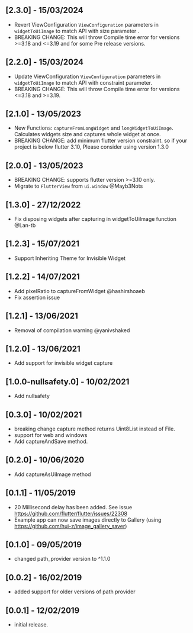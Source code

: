 ## [2.3.0] - 15/03/2024
* Revert ViewConfiguration `ViewConfiguration` parameters in `widgetToUiImage` to match API with size parameter .
* BREAKING CHANGE:  This will throw Compile time error for versions >=3.18 and <=3.19 and for some Pre release versions.

## [2.2.0] - 15/03/2024
* Update ViewConfiguration `ViewConfiguration` parameters in `widgetToUiImage` to match API with constraint parameter.
* BREAKING CHANGE:  This will throw Compile time error for versions <=3.18 and >=3.19.

## [2.1.0] - 13/05/2023
* New Functions: `captureFromLongWidget` and `longWidgetToUiImage`. Calculates widgets size and captures whole widget at once.
* BREAKING CHANGE: add minimum flutter version constraint. so if your project is below flutter 3.10, Please consider using version 1.3.0
## [2.0.0] - 13/05/2023
* BREAKING CHANGE: supports flutter version >=3.10 only. 
* Migrate to `FlutterView` from `ui.window` @Mayb3Nots
## [1.3.0] - 27/12/2022
* Fix disposing widgets after capturing in widgetToUiImage function @Lan-tb 
## [1.2.3] - 15/07/2021
* Support Inheriting Theme for Invisible Widget

## [1.2.2] - 14/07/2021
* Add pixelRatio to captureFromWidget @hashirshoaeb
* Fix assertion issue

## [1.2.1] - 13/06/2021
* Removal of compilation warning @yanivshaked

## [1.2.0] - 13/06/2021
* Add support for invisible widget capture

## [1.0.0-nullsafety.0] - 10/02/2021
* Add nullsafety

## [0.3.0] - 10/02/2021
* breaking change capture method returns Uint8List instead of File.
* support for web and windows
* Add captureAndSave method.

## [0.2.0] - 10/06/2020
* Add captureAsUiImage method

## [0.1.1] - 11/05/2019
* 20 Millisecond delay has been added. See issue https://github.com/flutter/flutter/issues/22308
* Example app can now save images directly to Gallery (using https://github.com/hui-z/image_gallery_saver)

## [0.1.0] - 09/05/2019
* changed path_provider version to ^1.1.0

## [0.0.2] - 16/02/2019
* added support for older versions of path provider

## [0.0.1] - 12/02/2019

* initial release.
